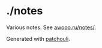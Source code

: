 # ./notes

Various notes. See [awooo.ru/notes/](https://awooo.ru/notes/).

Generated with [patchouli](https://github.com/kotborealis/patchouli).